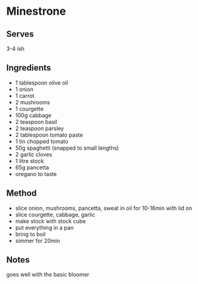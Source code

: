 # Minestrone

## Serves
3-4 ish

## Ingredients
 - 1 tablespoon olive oil
 - 1 onion
 - 1 carrot
 - 2 mushrooms
 - 1 courgette
 - 100g cabbage
 - 2 teaspoon basil
 - 2 teaspoon parsley
 - 2 tablespoon tomato paste
 - 1 tin chopped tomato
 - 50g spaghetti (snapped to small lengths)
 - 2 garlic cloves
 - 1 litre stock
 - 65g pancetta
 - oregano to taste

## Method
 - slice onion, mushrooms, pancetta, sweat in oil for 10-16min with lid on
 - slice courgette, cabbage, garlic
 - make stock with stock cube
 - put everything in a pan
 - bring to boil
 - simmer for 20min

## Notes
goes well with the basic bloomer
